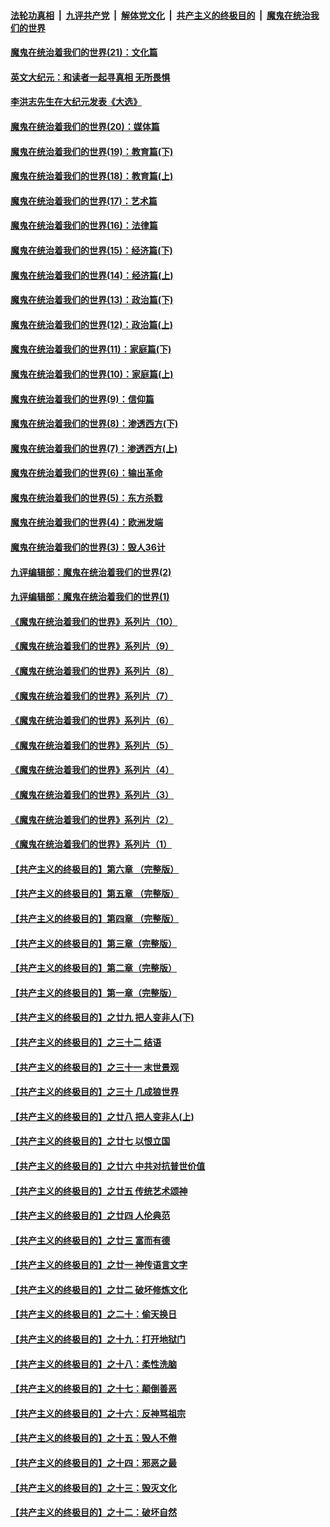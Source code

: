 

####  [法轮功真相](../../../../basic/blob/master/README.md?t=12162231) &nbsp;|&nbsp; [九评共产党](../../../../9ping.md/blob/master/README.md?t=12162231) &nbsp;|&nbsp; [解体党文化](../../../../jtdwh.md/blob/master/README.md?t=12162231)  &nbsp;|&nbsp; [共产主义的终极目的](../../../../gczydzjmd.md/blob/master/README.md?t=12162231) &nbsp;|&nbsp; [魔鬼在统治我们的世界](../../../../mgztzwmdsj.md/blob/master/README.md?t=12162231) 

#### [魔鬼在统治着我们的世界(21)：文化篇](../pages/nsc422/n10597706.md?t=12162231) 

#### [英文大纪元：和读者一起寻真相 无所畏惧](../pages/nsc422/n12542027.md?t=12162231) 

#### [李洪志先生在大纪元发表《大选》](../pages/nsc422/n12534746.md?t=12162231) 

#### [魔鬼在统治着我们的世界(20)：媒体篇](../pages/nsc422/n10586579.md?t=12162231) 

#### [魔鬼在统治着我们的世界(19)：教育篇(下)](../pages/nsc422/n10564808.md?t=12162231) 

#### [魔鬼在统治着我们的世界(18)：教育篇(上)](../pages/nsc422/n10526970.md?t=12162231) 

#### [魔鬼在统治着我们的世界(17)：艺术篇](../pages/nsc422/n10499093.md?t=12162231) 

#### [魔鬼在统治着我们的世界(16)：法律篇](../pages/nsc422/n10485969.md?t=12162231) 

#### [魔鬼在统治着我们的世界(15)：经济篇(下)](../pages/nsc422/n10469975.md?t=12162231) 

#### [魔鬼在统治着我们的世界(14)：经济篇(上)](../pages/nsc422/n10457370.md?t=12162231) 

#### [魔鬼在统治着我们的世界(13)：政治篇(下)](../pages/nsc422/n10448270.md?t=12162231) 

#### [魔鬼在统治着我们的世界(12)：政治篇(上)](../pages/nsc422/n10444576.md?t=12162231) 

#### [魔鬼在统治着我们的世界(11)：家庭篇(下)](../pages/nsc422/n10440961.md?t=12162231) 

#### [魔鬼在统治着我们的世界(10)：家庭篇(上)](../pages/nsc422/n10435448.md?t=12162231) 

#### [魔鬼在统治着我们的世界(9)：信仰篇](../pages/nsc422/n10432159.md?t=12162231) 

#### [魔鬼在统治着我们的世界(8)：渗透西方(下)](../pages/nsc422/n10429603.md?t=12162231) 

#### [魔鬼在统治着我们的世界(7)：渗透西方(上)](../pages/nsc422/n10426013.md?t=12162231) 

#### [魔鬼在统治着我们的世界(6)：输出革命](../pages/nsc422/n10421536.md?t=12162231) 

#### [魔鬼在统治着我们的世界(5)：东方杀戮](../pages/nsc422/n10417707.md?t=12162231) 

#### [魔鬼在统治着我们的世界(4)：欧洲发端](../pages/nsc422/n10414890.md?t=12162231) 

#### [魔鬼在统治着我们的世界(3)：毁人36计](../pages/nsc422/n10411583.md?t=12162231) 

#### [九评编辑部：魔鬼在统治着我们的世界(2)](../pages/nsc422/n10410036.md?t=12162231) 

#### [九评编辑部：魔鬼在统治着我们的世界(1)](../pages/nsc422/n10406825.md?t=12162231) 

#### [《魔鬼在统治着我们的世界》系列片（10）](../pages/nsc422/n12292670.md?t=12162231) 

#### [《魔鬼在统治着我们的世界》系列片（9）](../pages/nsc422/n12290859.md?t=12162231) 

#### [《魔鬼在统治着我们的世界》系列片（8）](../pages/nsc422/n12287445.md?t=12162231) 

#### [《魔鬼在统治着我们的世界》系列片（7）](../pages/nsc422/n12283425.md?t=12162231) 

#### [《魔鬼在统治着我们的世界》系列片（6）](../pages/nsc422/n12282314.md?t=12162231) 

#### [《魔鬼在统治着我们的世界》系列片（5）](../pages/nsc422/n12281419.md?t=12162231) 

#### [《魔鬼在统治着我们的世界》系列片（4）](../pages/nsc422/n12274024.md?t=12162231) 

#### [《魔鬼在统治着我们的世界》系列片（3）](../pages/nsc422/n12271322.md?t=12162231) 

#### [《魔鬼在统治着我们的世界》系列片（2）](../pages/nsc422/n12269049.md?t=12162231) 

#### [《魔鬼在统治着我们的世界》系列片（1）](../pages/nsc422/n12267575.md?t=12162231) 

#### [【共产主义的终极目的】第六章 （完整版）](../pages/nsc422/n11428913.md?t=12162231) 

#### [【共产主义的终极目的】第五章 （完整版）](../pages/nsc422/n11428912.md?t=12162231) 

#### [【共产主义的终极目的】第四章 （完整版）](../pages/nsc422/n11428907.md?t=12162231) 

#### [【共产主义的终极目的】第三章（完整版）](../pages/nsc422/n11428848.md?t=12162231) 

#### [【共产主义的终极目的】第二章（完整版）](../pages/nsc422/n11428831.md?t=12162231) 

#### [【共产主义的终极目的】第一章（完整版）](../pages/nsc422/n11417651.md?t=12162231) 

#### [【共产主义的终极目的】之廿九 把人变非人(下)](../pages/nsc422/n11344140.md?t=12162231) 

#### [【共产主义的终极目的】之三十二 结语](../pages/nsc422/n11360535.md?t=12162231) 

#### [【共产主义的终极目的】之三十一 末世景观](../pages/nsc422/n11351129.md?t=12162231) 

#### [【共产主义的终极目的】之三十 几成狼世界](../pages/nsc422/n11348280.md?t=12162231) 

#### [【共产主义的终极目的】之廿八 把人变非人(上)](../pages/nsc422/n11340492.md?t=12162231) 

#### [【共产主义的终极目的】之廿七 以恨立国](../pages/nsc422/n11336944.md?t=12162231) 

#### [【共产主义的终极目的】之廿六 中共对抗普世价值](../pages/nsc422/n11324785.md?t=12162231) 

#### [【共产主义的终极目的】之廿五 传统艺术颂神](../pages/nsc422/n11296396.md?t=12162231) 

#### [【共产主义的终极目的】之廿四 人伦典范](../pages/nsc422/n11296397.md?t=12162231) 

#### [【共产主义的终极目的】之廿三 富而有德](../pages/nsc422/n11283598.md?t=12162231) 

#### [【共产主义的终极目的】之廿一 神传语言文字](../pages/nsc422/n11263265.md?t=12162231) 

#### [【共产主义的终极目的】之廿二 破坏修炼文化](../pages/nsc422/n11245728.md?t=12162231) 

#### [【共产主义的终极目的】之二十：偷天换日](../pages/nsc422/n11238846.md?t=12162231) 

#### [【共产主义的终极目的】之十九：打开地狱门](../pages/nsc422/n11206376.md?t=12162231) 

#### [【共产主义的终极目的】之十八：柔性洗脑](../pages/nsc422/n11199994.md?t=12162231) 

#### [【共产主义的终极目的】之十七：颠倒善恶](../pages/nsc422/n11179782.md?t=12162231) 

#### [【共产主义的终极目的】之十六：反神骂祖宗](../pages/nsc422/n11166798.md?t=12162231) 

#### [【共产主义的终极目的】之十五：毁人不倦](../pages/nsc422/n11166792.md?t=12162231) 

#### [【共产主义的终极目的】之十四：邪恶之最](../pages/nsc422/n11150249.md?t=12162231) 

#### [【共产主义的终极目的】之十三：毁灭文化](../pages/nsc422/n11135227.md?t=12162231) 

#### [【共产主义的终极目的】之十二：破坏自然](../pages/nsc422/n11135214.md?t=12162231) 

